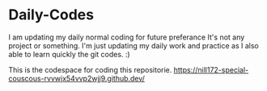 # Daily-Codes
I am updating my daily normal coding for future preferance
It's not any project or something. I'm just updating my daily work and practice as I also able to learn quickly the git codes. :)

This is the codespace for coding this repositorie.
https://nill172-special-couscous-rvvwjx54vvp2wjj9.github.dev/
